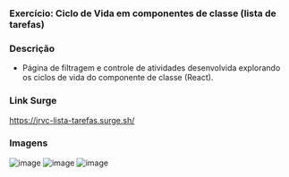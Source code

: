 ### Exercício: Ciclo de Vida em componentes de classe (lista de tarefas)

### Descrição
- Página de filtragem e controle de atividades desenvolvida explorando os ciclos de vida do componente de classe (React).

### Link Surge 
https://jrvc-lista-tarefas.surge.sh/

### Imagens
![image](https://user-images.githubusercontent.com/80327029/141022029-f2f0cf6d-6e68-4d0d-940f-fad66580bee6.png) ![image](https://user-images.githubusercontent.com/80327029/141022054-e41cb5c8-99de-4714-b083-6c68a3c406e2.png) ![image](https://user-images.githubusercontent.com/80327029/141022068-6885784d-6d17-496e-bbdb-edf1cadf6534.png)

